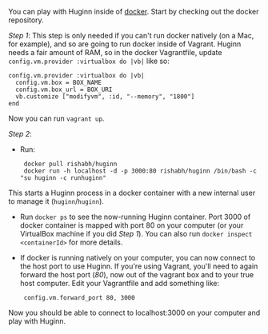 You can play with Huginn inside of [docker](http://www.docker.io/).  Start by checking out the docker repository.

*Step 1*: This step is only needed if you can't run docker natively (on a Mac, for example), and so are going to run docker inside of Vagrant.  Huginn needs a fair amount of RAM, so in the docker Vagrantfile, update `config.vm.provider :virtualbox do |vb|` like so:

    config.vm.provider :virtualbox do |vb|
      config.vm.box = BOX_NAME
      config.vm.box_url = BOX_URI
      vb.customize ["modifyvm", :id, "--memory", "1800"]
    end

Now you can run `vagrant up`.

*Step 2*:

 * Run:

        docker pull rishabh/huginn
        docker run -h localhost -d -p 3000:80 rishabh/huginn /bin/bash -c "su huginn -c runhuginn"

  This starts a Huginn process in a docker container with a new internal user to manage it (`huginn`/`huginn`).

 * Run `docker ps` to see the now-running Huginn container. Port 3000 of docker container is mapped with port 80 on your computer (or your VirtualBox machine if you did _Step 1_).  You can also run `docker inspect <containerId>` for more details.

 * If docker is running natively on your computer, you can now connect to the host port to use Huginn.  If you're using Vagrant, you'll need to again forward the host port (_80_), now out of the vagrant box and to your true host computer.  Edit your Vagrantfile and add something like:

        config.vm.forward_port 80, 3000

  Now you should be able to connect to localhost:3000 on your computer and play with Huginn.